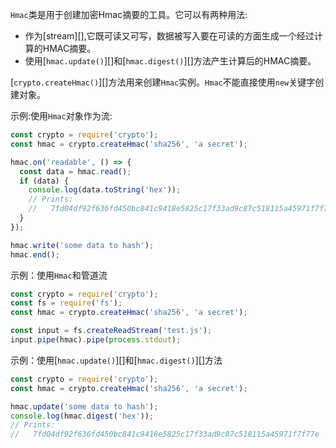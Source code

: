 <!-- YAML
added: v0.1.94
-->
`Hmac`类是用于创建加密Hmac摘要的工具。它可以有两种用法:
- 作为[stream][],它既可读又可写，数据被写入要在可读的方面生成一个经过计算的HMAC摘要。
- 使用[`hmac.update()`][]和[`hmac.digest()`][]方法产生计算后的HMAC摘要。

[`crypto.createHmac()`][]方法用来创建`Hmac`实例。`Hmac`不能直接使用`new`关键字创建对象。

示例:使用`Hmac`对象作为流:

```js
const crypto = require('crypto');
const hmac = crypto.createHmac('sha256', 'a secret');

hmac.on('readable', () => {
  const data = hmac.read();
  if (data) {
    console.log(data.toString('hex'));
    // Prints:
    //   7fd04df92f636fd450bc841c9418e5825c17f33ad9c87c518115a45971f7f77e
  }
});

hmac.write('some data to hash');
hmac.end();
```

示例：使用`Hmac`和管道流

```js
const crypto = require('crypto');
const fs = require('fs');
const hmac = crypto.createHmac('sha256', 'a secret');

const input = fs.createReadStream('test.js');
input.pipe(hmac).pipe(process.stdout);
```

示例：使用[`hmac.update()`][]和[`hmac.digest()`][]方法

```js
const crypto = require('crypto');
const hmac = crypto.createHmac('sha256', 'a secret');

hmac.update('some data to hash');
console.log(hmac.digest('hex'));
// Prints:
//   7fd04df92f636fd450bc841c9418e5825c17f33ad9c87c518115a45971f7f77e
```


